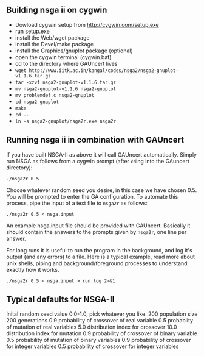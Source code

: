 Building nsga ii on cygwin
--------------------------

* Dowload cygwin setup from http://cygwin.com/setup.exe
* run setup.exe
* install the Web/wget package
* install the Devel/make package
* install the Graphics/gnuplot package (optional)
* open the cygwin terminal (cygwin.bat)
* cd to the directory where GAUncert lives
* `wget http://www.iitk.ac.in/kangal/codes/nsga2/nsga2-gnuplot-v1.1.6.tar.gz`
* `tar -xzvf nsga2-gnuplot-v1.1.6.tar.gz`
* `mv nsga2-gnuplot-v1.1.6 nsga2-gnuplot`
* `mv problemdef.c nsga2-gnuplot`
* `cd nsga2-gnuplot`
* `make`
* `cd ..`
* `ln -s nsga2-gnuplot/nsga2r.exe nsga2r`

Running nsga ii in combination with GAUncert
--------------------------------------------

If you have built NSGA-II as above it will call GAUncert automatically. Simply run NSGA as follows from a cygwin prompt (after `cd`ing into the GAuncert directory):

    ./nsga2r 0.5

Choose whatever random seed you desire, in this case we have chosen 0.5. You will be prompted to enter the GA configuration. To automate this process, pipe the input of a text file to `nsga2r` as follows:

    ./nsga2r 0.5 < nsga.input

An example nsga.input file should be provided with GAUncert. Basically it should contain the answers to the prompts given by `nsga2r`, one line per answer.

For long runs it is useful to run the program in the background, and log it's output (and any errors) to a file. Here is a typical example, read more about unix shells, piping and background/foreground processes to understand exactly how it works.

    ./nsga2r 0.5 < nsga.input > run.log 2>&1

Typical defaults for NSGA-II
----------------------------

Inital random seed value 0.0-1.0, pick whatever you like.
200 population size
200 generations
0.9 probability of crossover of real variable
0.5 probablity of mutation of real variables
5.0 distribution index for crossover
10.0 distribution index for mutation
0.9 probability of crossover of binary variable
0.5 probability of mutation of binary variables
0.9 probability of crossover for integer variables
0.5 probability of crossover for integer variables
